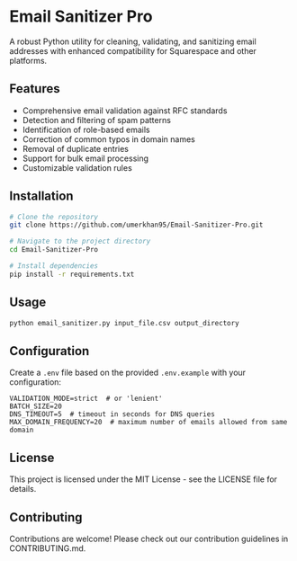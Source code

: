 # Email Sanitizer Pro

A robust Python utility for cleaning, validating, and sanitizing email addresses with enhanced compatibility for Squarespace and other platforms.

## Features

- Comprehensive email validation against RFC standards
- Detection and filtering of spam patterns
- Identification of role-based emails
- Correction of common typos in domain names
- Removal of duplicate entries
- Support for bulk email processing
- Customizable validation rules

## Installation

```bash
# Clone the repository
git clone https://github.com/umerkhan95/Email-Sanitizer-Pro.git

# Navigate to the project directory
cd Email-Sanitizer-Pro

# Install dependencies
pip install -r requirements.txt
```

## Usage

```bash
python email_sanitizer.py input_file.csv output_directory
```

## Configuration

Create a `.env` file based on the provided `.env.example` with your configuration:

```
VALIDATION_MODE=strict  # or 'lenient'
BATCH_SIZE=20
DNS_TIMEOUT=5  # timeout in seconds for DNS queries
MAX_DOMAIN_FREQUENCY=20  # maximum number of emails allowed from same domain
```

## License

This project is licensed under the MIT License - see the LICENSE file for details.

## Contributing

Contributions are welcome! Please check out our contribution guidelines in CONTRIBUTING.md.
